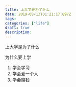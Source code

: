 ```yaml
---
title: 上大学是为了什么 
date: 2019-08-13T01:21:17.897Z
tags: 
categories: ["life"]
draft: true
description: 
---
```


上大学是为了什么

为什么要上学

1. 学会学习
2. 学会爱一个人
3. 学会赚钱